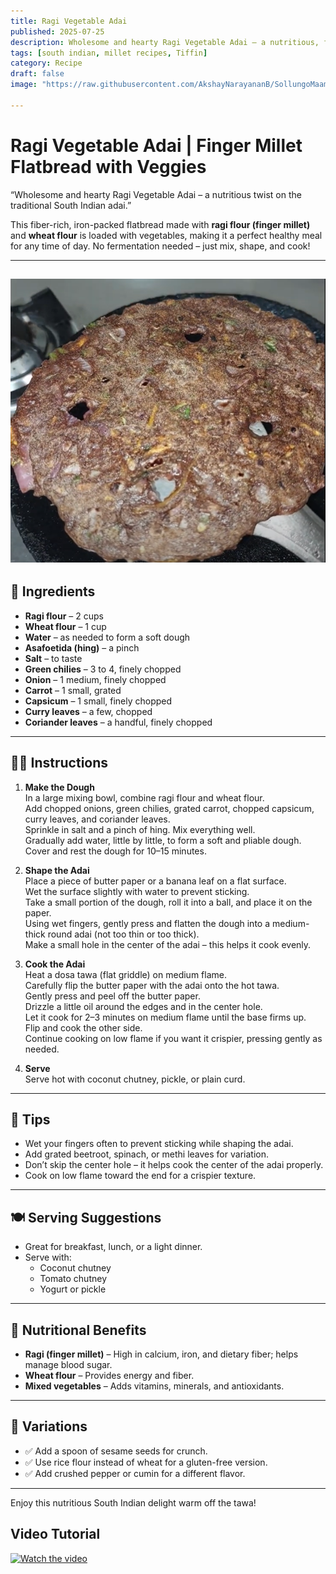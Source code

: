 ```yaml
---
title: Ragi Vegetable Adai  
published: 2025-07-25  
description: Wholesome and hearty Ragi Vegetable Adai – a nutritious, fiber-rich South Indian flatbread made with finger millet, wheat flour, and fresh vegetables. Perfect for breakfast or a light dinner!  
tags: [south indian, millet recipes, Tiffin]  
category: Recipe  
draft: false  
image: "https://raw.githubusercontent.com/AkshayNarayananB/SollungoMaami/master/images/ragiadai.png" 
 
---
```


# Ragi Vegetable Adai | Finger Millet Flatbread with Veggies

“Wholesome and hearty Ragi Vegetable Adai – a nutritious twist on the traditional South Indian adai.”

This fiber-rich, iron-packed flatbread made with **ragi flour (finger millet)** and **wheat flour** is loaded with vegetables, making it a perfect healthy meal for any time of day. No fermentation needed – just mix, shape, and cook!

---
![ragiadai](https://raw.githubusercontent.com/AkshayNarayananB/SollungoMaami/master/images/ragiadai.png)
---

## 🛒 Ingredients

- **Ragi flour** – 2 cups  
- **Wheat flour** – 1 cup  
- **Water** – as needed to form a soft dough  
- **Asafoetida (hing)** – a pinch  
- **Salt** – to taste  
- **Green chilies** – 3 to 4, finely chopped  
- **Onion** – 1 medium, finely chopped  
- **Carrot** – 1 small, grated  
- **Capsicum** – 1 small, finely chopped  
- **Curry leaves** – a few, chopped  
- **Coriander leaves** – a handful, finely chopped  

---

## 👩‍🍳 Instructions

1. **Make the Dough**  
   In a large mixing bowl, combine ragi flour and wheat flour.  
   Add chopped onions, green chilies, grated carrot, chopped capsicum, curry leaves, and coriander leaves.  
   Sprinkle in salt and a pinch of hing. Mix everything well.  
   Gradually add water, little by little, to form a soft and pliable dough.  
   Cover and rest the dough for 10–15 minutes.

2. **Shape the Adai**  
   Place a piece of butter paper or a banana leaf on a flat surface.  
   Wet the surface slightly with water to prevent sticking.  
   Take a small portion of the dough, roll it into a ball, and place it on the paper.  
   Using wet fingers, gently press and flatten the dough into a medium-thick round adai (not too thin or too thick).  
   Make a small hole in the center of the adai – this helps it cook evenly.

3. **Cook the Adai**  
   Heat a dosa tawa (flat griddle) on medium flame.  
   Carefully flip the butter paper with the adai onto the hot tawa.  
   Gently press and peel off the butter paper.  
   Drizzle a little oil around the edges and in the center hole.  
   Let it cook for 2–3 minutes on medium flame until the base firms up.  
   Flip and cook the other side.  
   Continue cooking on low flame if you want it crispier, pressing gently as needed.

4. **Serve**  
   Serve hot with coconut chutney, pickle, or plain curd.

---

## 🌟 Tips

- Wet your fingers often to prevent sticking while shaping the adai.  
- Add grated beetroot, spinach, or methi leaves for variation.  
- Don’t skip the center hole – it helps cook the center of the adai properly.  
- Cook on low flame toward the end for a crispier texture.

---

## 🍽️ Serving Suggestions

- Great for breakfast, lunch, or a light dinner.  
- Serve with:  
  - Coconut chutney  
  - Tomato chutney  
  - Yogurt or pickle  

---

## 🥦 Nutritional Benefits

- **Ragi (finger millet)** – High in calcium, iron, and dietary fiber; helps manage blood sugar.  
- **Wheat flour** – Provides energy and fiber.  
- **Mixed vegetables** – Adds vitamins, minerals, and antioxidants.

---

## 🔄 Variations

- ✅ Add a spoon of sesame seeds for crunch.  
- ✅ Use rice flour instead of wheat for a gluten-free version.  
- ✅ Add crushed pepper or cumin for a different flavor.

---

Enjoy this nutritious South Indian delight warm off the tawa!

## Video Tutorial

[![Watch the video](https://img.youtube.com/vi/VIDEO_ID/0.jpg)](https://youtu.be/hnHZSqQJR1w?si=1bcDXs8Cdbu-3umR)

